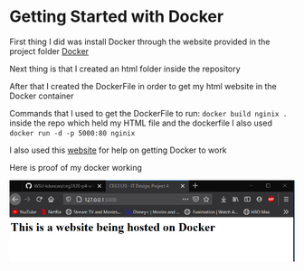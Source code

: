 # Getting Started with Docker

First thing I did was install Docker through the website provided in the project folder
[Docker](https://www.docker.com/products/docker-desktop)

Next thing is that I created an html folder inside the repository 

After that I created the DockerFile in order to get my html website in the Docker container

Commands that I used to get the DockerFile to run: `docker build nginix .` inside the repo which held my HTML file and the dockerfile 
I also used `docker run -d -p 5000:80 nginix`

I also used this [website](https://hub.docker.com/_/httpd) for help on getting Docker to work

Here is proof of my docker working 

![Docker Proof](DockerProof.PNG)
